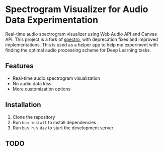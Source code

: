 # Spectrogram Visualizer for Audio Data Experimentation

Real-time audio spectrogram visualizer using Web Audio API and Canvas API. This project is a fork of [spectro](https://github.com/calebj0seph/spectro), with deprecation fixes and improved implementations. This is used as a helper app to help me experiment with finding the optimal audio processing scheme for Deep Learning tasks.

## Features

- Real-time audio spectrogram visualization
- No audio data loss
- More customization options

## Installation

1. Clone the repository
2. Run `bun install` to install dependencies
3. Run `bun run dev` to start the development server

## TODO

